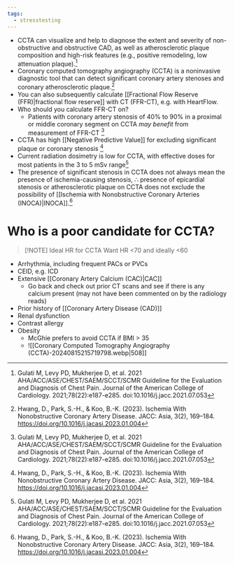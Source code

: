 ```yaml
---
tags:
  - stresstesting
---
```

- CCTA can visualize and help to diagnose the extent and severity of non-obstructive and obstructive CAD, as well as atherosclerotic plaque composition and high-risk features (e.g., positive remodeling, low attenuation plaque).[^cp]
- Coronary computed tomography angiography (CCTA) is a noninvasive diagnostic tool that can detect significant coronary artery stenoses and coronary atherosclerotic plaque.[^asia]
- You can also subsequently calculate [[Fractional Flow Reserve (FFR)|fractional flow reserve]] with CT (FFR-CT), e.g. with HeartFlow.
- Who should you calculate FFR-CT on?
	- Patients with coronary artery stenosis of 40% to 90% in a proximal or middle coronary segment on CCTA *may benefit* from measurement of FFR-CT [^cp]
- CCTA has high [[Negative Predictive Value]] for excluding significant plaque or coronary stenosis [^asia]
- Current radiation dosimetry is low for CCTA, with effective doses for most patients in the 3 to 5 mSv range[^cp]
- The presence of significant stenosis in CCTA does not always mean the presence of ischemia-causing stenosis, ∴ presence of epicardial stenosis or atherosclerotic plaque on CCTA does not exclude the possibility of [[Ischemia with Nonobstructive Coronary Arteries (INOCA)|INOCA]].[^asia] 
# Who is a poor candidate for CCTA?

> [!NOTE] Ideal HR for CCTA
> Want HR <70 and ideally <60

- Arrhythmia, including frequent PACs or PVCs
- CEID, e.g. ICD
- Extensive [[Coronary Artery Calcium (CAC)|CAC]]
	- Go back and check out prior CT scans and see if there is any calcium present (may not have been commented on by the radiology reads)
- Prior history of [[Coronary Artery Disease (CAD)]]
- Renal dysfunction
- Contrast allergy
- Obesity
	- McGhie prefers to avoid CCTA if BMI > 35
	- ![[Coronary Computed Tomography Angiography (CCTA)-20240815215719798.webp|508]]

[^asia]: Hwang, D., Park, S.-H., & Koo, B.-K. (2023). Ischemia With Nonobstructive Coronary Artery Disease. JACC: Asia, 3(2), 169–184. https://doi.org/10.1016/j.jacasi.2023.01.004
[^cp]: Gulati M, Levy PD, Mukherjee D, et al. 2021 AHA/ACC/ASE/CHEST/SAEM/SCCT/SCMR Guideline for the Evaluation and Diagnosis of Chest Pain. Journal of the American College of Cardiology. 2021;78(22):e187-e285. doi:10.1016/j.jacc.2021.07.053